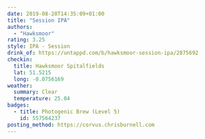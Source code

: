 ```yaml
---
date: 2019-08-28T14:35:09+01:00
title: "Session IPA"
authors:
  - "Hawksmoor"
rating: 3.25
style: IPA - Session
drink_of: https://untappd.com/b/hawksmoor-session-ipa/2875692
checkin:
  title: Hawksmoor Spitalfields
  lat: 51.5215
  long: -0.0756169
weather:
  summary: Clear
  temperature: 25.04
badges:
  - title: Photogenic Brew (Level 5)
    id: 557564237
posting_method: https://corvus.chrisburnell.com
---
```

